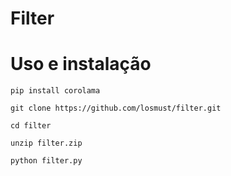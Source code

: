 # Filter 

# Uso e instalação
```
pip install corolama
```
```
git clone https://github.com/losmust/filter.git
```
```
cd filter
```
```
unzip filter.zip
```
```
python filter.py

